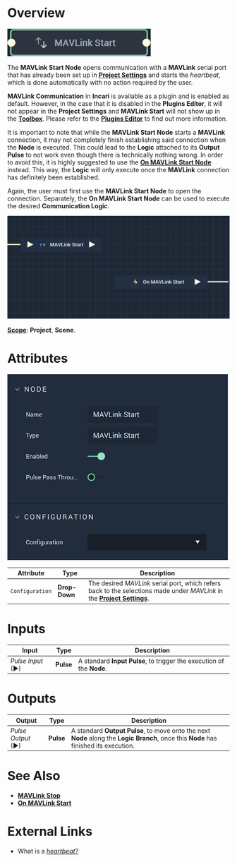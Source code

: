 # Overview

![The MAVLink Start Node.](../../../.gitbook/assets/mavlinkstartnode20241.png)

The **MAVLink Start Node** opens communication with a **MAVLink** serial port that has already been set up in [**Project Settings**](../../../modules/project-settings/mavlink.md) and starts the *heartbeat*, which is done automatically with no action required by the user.

**MAVLink Communication** in **Incari** is available as a plugin and is enabled as default. However, in the case that it is disabled in the **Plugins Editor**, it will not appear in the **Project Settings** and **MAVLink Start** will not show up in the [**Toolbox**](../../../overview.md). Please refer to the [**Plugins Editor**](../../../modules/plugins/README.md) to find out more information.

It is important to note that while the **MAVLink Start Node** starts a **MAVLink** connection, it may not completely finish establishing said connection when the **Node** is executed. This could lead to the **Logic** attached to its **Output Pulse** to not work even though there is technically nothing wrong. In order to avoid this, it is highly suggested to use the [**On MAVLink Start Node**](events/on-mavlink-start.md) instead. This way, the **Logic** will only execute once the **MAVLink** connection has definitely been established.

Again, the user must first use the **MAVLink Start Node** to open the connection. Separately, the **On MAVLink Start Node** can be used to execute the desired **Communication Logic**.

![MAVLink Start and On MAVLink Start Configuration.](../../../.gitbook/assets/mavlinkstartvsonmavlinkstart.png)

[**Scope**](../overview.md#scopes): **Project**, **Scene**.

# Attributes

![The MAVLink Start Node Attributes.](../../../.gitbook/assets/mavlinkstartatts.png)

|Attribute|Type|Description|
|---|---|---|
|`Configuration`|**Drop-Down**|The desired *MAVLink* serial port, which refers back to the selections made under *MAVLink* in the [**Project Settings**](../../../modules/project-settings/mavlink.md).| 

# Inputs

|Input|Type|Description|
|---|---|---|
|*Pulse Input* (►)|**Pulse**|A standard **Input Pulse**, to trigger the execution of the **Node**.|

# Outputs

|Output|Type|Description|
|---|---|---|
|*Pulse Output* (►)|**Pulse**|A standard **Output Pulse**, to move onto the next **Node** along the **Logic Branch**, once this **Node** has finished its execution.|

# See Also

* [**MAVLink Stop**](mavlink-stop.md)
* [**On MAVLink Start**](events/on-mavlink-start.md)

# External Links

* What is a [*heartbeat*?](https://mavlink.io/kr/services/heartbeat.html)